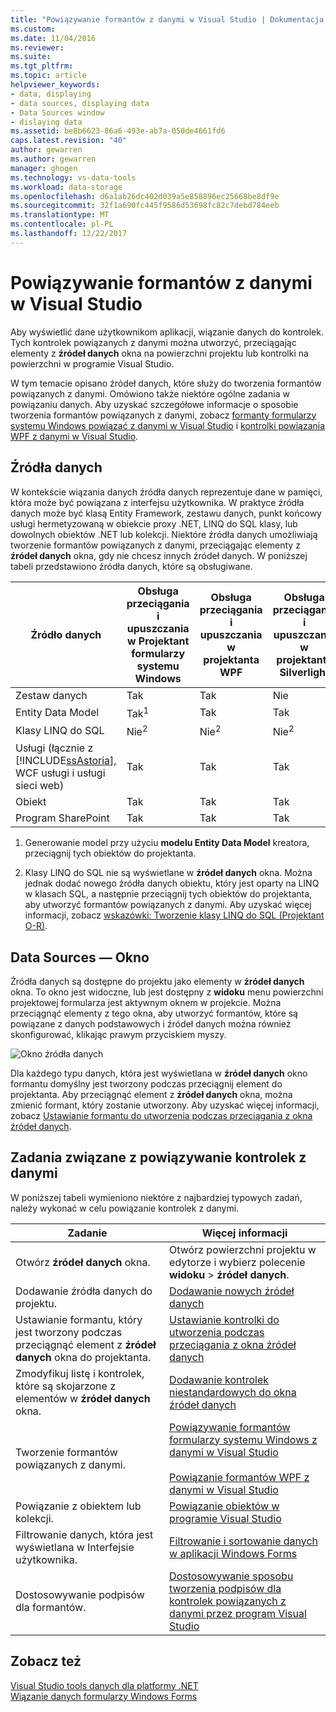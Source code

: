 ```yaml
---
title: "Powiązywanie formantów z danymi w Visual Studio | Dokumentacja firmy Microsoft"
ms.custom: 
ms.date: 11/04/2016
ms.reviewer: 
ms.suite: 
ms.tgt_pltfrm: 
ms.topic: article
helpviewer_keywords:
- data, displaying
- data sources, displaying data
- Data Sources window
- dislaying data
ms.assetid: be8b6623-86a6-493e-ab7a-050de4661fd6
caps.latest.revision: "40"
author: gewarren
ms.author: gewarren
manager: ghogen
ms.technology: vs-data-tools
ms.workload: data-storage
ms.openlocfilehash: d6a1ab26dc402d039a5e858896ec25668be8df9e
ms.sourcegitcommit: 32f1a690fc445f9586d53698fc82c7debd784eeb
ms.translationtype: MT
ms.contentlocale: pl-PL
ms.lasthandoff: 12/22/2017
---
```

# <a name="bind-controls-to-data-in-visual-studio"></a>Powiązywanie formantów z danymi w Visual Studio
Aby wyświetlić dane użytkownikom aplikacji, wiązanie danych do kontrolek. Tych kontrolek powiązanych z danymi można utworzyć, przeciągając elementy z **źródeł danych** okna na powierzchni projektu lub kontrolki na powierzchni w programie Visual Studio.  
  
 W tym temacie opisano źródeł danych, które służy do tworzenia formantów powiązanych z danymi. Omówiono także niektóre ogólne zadania w powiązaniu danych. Aby uzyskać szczegółowe informacje o sposobie tworzenia formantów powiązanych z danymi, zobacz [formanty formularzy systemu Windows powiązać z danymi w Visual Studio](../data-tools/bind-windows-forms-controls-to-data-in-visual-studio.md) i [kontrolki powiązania WPF z danymi w Visual Studio](../data-tools/bind-wpf-controls-to-data-in-visual-studio.md).  
  
## <a name="data-sources"></a>Źródła danych  
 W kontekście wiązania danych źródła danych reprezentuje dane w pamięci, która może być powiązana z interfejsu użytkownika. W praktyce źródła danych może być klasą Entity Framework, zestawu danych, punkt końcowy usługi hermetyzowaną w obiekcie proxy .NET, LINQ do SQL klasy, lub dowolnych obiektów .NET lub kolekcji. Niektóre źródła danych umożliwiają tworzenie formantów powiązanych z danymi, przeciągając elementy z **źródeł danych** okna, gdy nie chcesz innych źródeł danych. W poniższej tabeli przedstawiono źródła danych, które są obsługiwane.  
  
|Źródło danych|Obsługa przeciągania i upuszczania w **Projektant formularzy systemu Windows**|Obsługa przeciągania i upuszczania w **projektanta WPF**|Obsługa przeciągania i upuszczania w **projektanta Silverlight**|  
|-----------------|---------------------------------------------------------------|-----------------------------------------------------|-------------------------------------------------------------|  
|Zestaw danych|Tak|Tak|Nie|  
|Entity Data Model|Tak<sup>1</sup>|Tak|Tak|  
|Klasy LINQ do SQL|Nie<sup>2</sup>|Nie<sup>2</sup>|Nie<sup>2</sup>|  
|Usługi (łącznie z [!INCLUDE[ssAstoria](../data-tools/includes/ssastoria_md.md)], WCF usługi i usługi sieci web)|Tak|Tak|Tak|  
|Obiekt|Tak|Tak|Tak|  
|Program SharePoint|Tak|Tak|Tak|  
  
 1. Generowanie model przy użyciu **modelu Entity Data Model** kreatora, przeciągnij tych obiektów do projektanta.  
  
 2. Klasy LINQ do SQL nie są wyświetlane w **źródeł danych** okna. Można jednak dodać nowego źródła danych obiektu, który jest oparty na LINQ w klasach SQL, a następnie przeciągnij tych obiektów do projektanta, aby utworzyć formantów powiązanych z danymi. Aby uzyskać więcej informacji, zobacz [wskazówki: Tworzenie klasy LINQ do SQL (Projektant O-R)](how-to-create-linq-to-sql-classes-mapped-to-tables-and-views-o-r-designer.md).  
  
## <a name="data-sources-window"></a>Data Sources — Okno  
 Źródła danych są dostępne do projektu jako elementy w **źródeł danych** okna. To okno jest widoczne, lub jest dostępny z **widoku** menu powierzchni projektowej formularza jest aktywnym oknem w projekcie. Można przeciągnąć elementy z tego okna, aby utworzyć formantów, które są powiązane z danych podstawowych i źródeł danych można również skonfigurować, klikając prawym przyciskiem myszy.  
  
 ![Okno źródła danych](../data-tools/media/raddata-data-sources-window.png "raddata okna źródeł danych")  
  
 Dla każdego typu danych, która jest wyświetlana w **źródeł danych** okno formantu domyślny jest tworzony podczas przeciągnij element do projektanta. Aby przeciągnąć element z **źródeł danych** okna, można zmienić formant, który zostanie utworzony. Aby uzyskać więcej informacji, zobacz [Ustawianie formantu do utworzenia podczas przeciągania z okna źródeł danych](../data-tools/set-the-control-to-be-created-when-dragging-from-the-data-sources-window.md).  
  
## <a name="tasks-involved-in-binding-controls-to-data"></a>Zadania związane z powiązywanie kontrolek z danymi  
 W poniższej tabeli wymieniono niektóre z najbardziej typowych zadań, należy wykonać w celu powiązanie kontrolek z danymi.  
  
|Zadanie|Więcej informacji|  
|----------|----------------------|  
|Otwórz **źródeł danych** okna.|Otwórz powierzchni projektu w edytorze i wybierz polecenie **widoku** > **źródeł danych**.|  
|Dodawanie źródła danych do projektu.|[Dodawanie nowych źródeł danych](../data-tools/add-new-data-sources.md)|  
|Ustawianie formantu, który jest tworzony podczas przeciągnąć element z **źródeł danych** okna do projektanta.|[Ustawianie kontrolki do utworzenia podczas przeciągania z okna źródeł danych](../data-tools/set-the-control-to-be-created-when-dragging-from-the-data-sources-window.md)|  
|Zmodyfikuj listę i kontrolek, które są skojarzone z elementów w **źródeł danych** okna.|[Dodawanie kontrolek niestandardowych do okna źródeł danych](../data-tools/add-custom-controls-to-the-data-sources-window.md)|  
|Tworzenie formantów powiązanych z danymi.|[Powiązywanie formantów formularzy systemu Windows z danymi w Visual Studio](../data-tools/bind-windows-forms-controls-to-data-in-visual-studio.md)<br /><br /> [Powiązanie formantów WPF z danymi w Visual Studio](../data-tools/bind-wpf-controls-to-data-in-visual-studio.md)|  
|Powiązanie z obiektem lub kolekcji.|[Powiązanie obiektów w programie Visual Studio](../data-tools/bind-objects-in-visual-studio.md)|  
|Filtrowanie danych, która jest wyświetlana w Interfejsie użytkownika.|[Filtrowanie i sortowanie danych w aplikacji Windows Forms](../data-tools/filter-and-sort-data-in-a-windows-forms-application.md)|  
|Dostosowywanie podpisów dla formantów.|[Dostosowywanie sposobu tworzenia podpisów dla kontrolek powiązanych z danymi przez program Visual Studio](../data-tools/customize-how-visual-studio-creates-captions-for-data-bound-controls.md)|  
  
## <a name="see-also"></a>Zobacz też  
 [Visual Studio tools danych dla platformy .NET](../data-tools/visual-studio-data-tools-for-dotnet.md)   
 [Wiązanie danych formularzy Windows Forms](/dotnet/framework/winforms/windows-forms-data-binding)